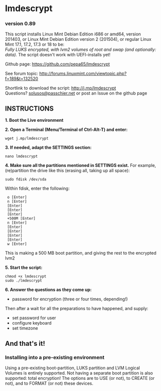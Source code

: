 
# lmdescrypt
### version 0.89

This script installs Linux Mint Debian Edition i686 or amd64, version 201403,
or Linux Mint Debian Edition version 2 (201504),
or regular Linux Mint 17.1, 17.2, 17.3 or 18 to be:<br>
*Fully LUKS encrypted, with lvm2 volumes of root and swap (and optionally: data).*
The script doesn't work with UEFI-installs yet!

Github page: https://github.com/pepa65/lmdescrypt

See forum topic: http://forums.linuxmint.com/viewtopic.php?f=189&t=132520

Shortlink to download the script: http://j.mp/lmdescrypt<br>
Questions?  solusos@passchier.net or post an Issue on the github page

## INSTRUCTIONS

**1. Boot the Live environment**

**2. Open a Terminal (Menu/Terminal of Ctrl-Alt-T) and enter:**

```
wget j.mp/lmdescrypt
```

**3. If needed, adapt the SETTINGS section:**

```
nano lmdescrypt
```

**4. Make sure all the partitions mentioned in SETTINGS exist.**
For example, (re)partition the drive like this
(erasing all, taking up all space):

```
sudo fdisk /dev/sda
```

Within fdisk, enter the following:
```
 o [Enter]
 n [Enter]
 [Enter]
 [Enter]
 [Enter]
 +500M [Enter]
 n [Enter]
 [Enter]
 [Enter]
 [Enter]
 [Enter]
 w [Enter]
```
This is making a 500 MB boot partition, and giving the rest to the encrypted lvm2

**5. Start the script:**

```
chmod +x lmdescrypt
sudo ./lmdescrypt
```

**6. Answer the questions as they come up:**
* password for encryption (three or four times, depending!)

Then after a wait for all the preparations to have happened, and supply:
* set password for user
* configure keyboard
* set timezone

## And that's it!

### Installing into a pre-existing environment

Using a pre-existing boot-partition, LUKS partition and LVM Logical Volumes is entirely supported.
Not having a separate boot partition is also supported: total encryption!
The options are to USE (or not), to CREATE (or not), and to FORMAT (or not) these devices.
